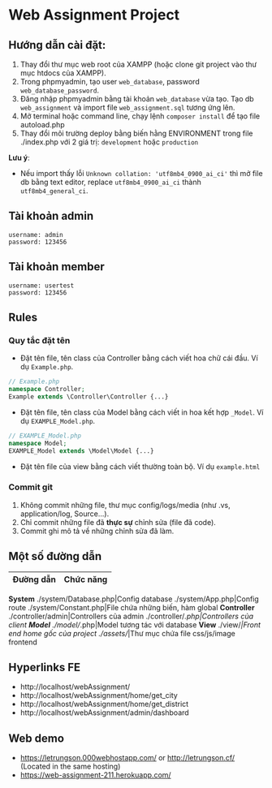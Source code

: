# Web Assignment Project
## Hướng dẫn cài đặt:
1. Thay đổi thư mục web root của XAMPP (hoặc clone git project vào thư mục htdocs của XAMPP).
2. Trong phpmyadmin, tạo user `web_database`, password `web_database_password`.
3. Đăng nhập phpmyadmin bằng tài khoản `web_database` vừa tạo. Tạo db `web_assignment` và import file `web_assignment.sql` tương ứng lên.
4. Mở terminal hoặc command line, chạy lệnh `composer install` để tạo file autoload.php
5. Thay đổi môi trường deploy bằng biến hằng ENVIRONMENT trong file ./index.php với 2 giá trị: `development` hoặc `production`

**Lưu ý**: 
- Nếu import thấy lỗi `Unknown collation: 'utf8mb4_0900_ai_ci'` thì mở file db bằng text editor, replace `utf8mb4_0900_ai_ci` thành `utf8mb4_general_ci`.

## Tài khoản admin
```
username: admin
password: 123456
```

## Tài khoản member
```
username: usertest
password: 123456
```

## Rules
### Quy tắc đặt tên
- Đặt tên file, tên class của Controller bằng cách viết hoa chữ cái đầu. Ví dụ `Example.php`.
```php
// Example.php
namespace Controller;
Example extends \Controller\Controller {...}
```
- Đặt tên file, tên class của Model bằng cách viết in hoa kết hợp `_Model`. Ví dụ `EXAMPLE_Model.php`.
```php
// EXAMPLE_Model.php
namespace Model;
EXAMPLE_Model extends \Model\Model {...}
``` 
- Đặt tên file của view bằng cách viết thường toàn bộ. Ví dụ `example.html`

### Commit git
1. Không commit những file, thư mục config/logs/media (như .vs, application/log, Source...).
2. Chỉ commit những file đã **thực sự** chỉnh sửa (file đã code).
3. Commit ghi mô tả về những chỉnh sửa đã làm.

## Một số đường dẫn
Đường dẫn|Chức năng
---|---
**System**
./system/Database.php|Config database
./system/App.php|Config route
./system/Constant.php|File chứa những biến, hàm global
**Controller**
./controller/admin|Controllers của admin
./controller/*.php|Controllers của client
**Model**
./model/*.php|Model tương tác với database
**View**
./view/*|Front end home gốc của project
./assets/*|Thư mục chứa file css/js/image frontend

## Hyperlinks FE
* http://localhost/webAssignment/
* http://localhost/webAssignment/home/get_city
* http://localhost/webAssignment/home/get_district
* http://localhost/webAssignment/admin/dashboard

## Web demo
* https://letrungson.000webhostapp.com/ or http://letrungson.cf/ (Located in the same hosting)
* https://web-assignment-211.herokuapp.com/